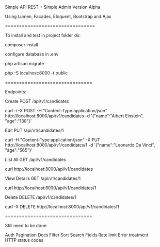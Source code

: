 Simple API REST + Simple Admin
Version Alpha

Using Lumen, Facades, Eloquent, Bootstrap and Ajax

================================

To install and test in project folder do:

composer install

configure database in .env

php artisan migrate

php -S localhost:8000 -t public

===============================

Endpoints:

Create
POST /api/v1/candidates

curl -i -X POST -H "Content-Type:application/json" http://localhost:8000/api/v1/candidates -d '{"name":"Albert Einstein", "age":"138"}'

Edit
PUT /api/v1/candidates/1

curl -H "Content-Type:application/json" -X PUT http://localhost:8000/api/v1/candidates/1 -d '{"name":"Leonardo Da Vinci", "age":"565"}'

List All
GET /api/v1/candidates

curl http://localhost:8000/api/v1/candidates

View Details
GET /api/v1/candidates/1

curl http://localhost:8000/api/v1/candidates/1

Delete
DELETE /api/v1/candidates/1

curl -X DELETE http://localhost:8000/api/v1/candidates/1

===============================

Still need to be done:

Auth
Pagination
Docs
Filter
Sort
Search
Fields
Rate limit
Error treatment
HTTP status codes
